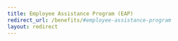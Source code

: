 ```yaml
---
title: Employee Assistance Program (EAP)
redirect_url: /benefits/#employee-assistance-program
layout: redirect
---
```

